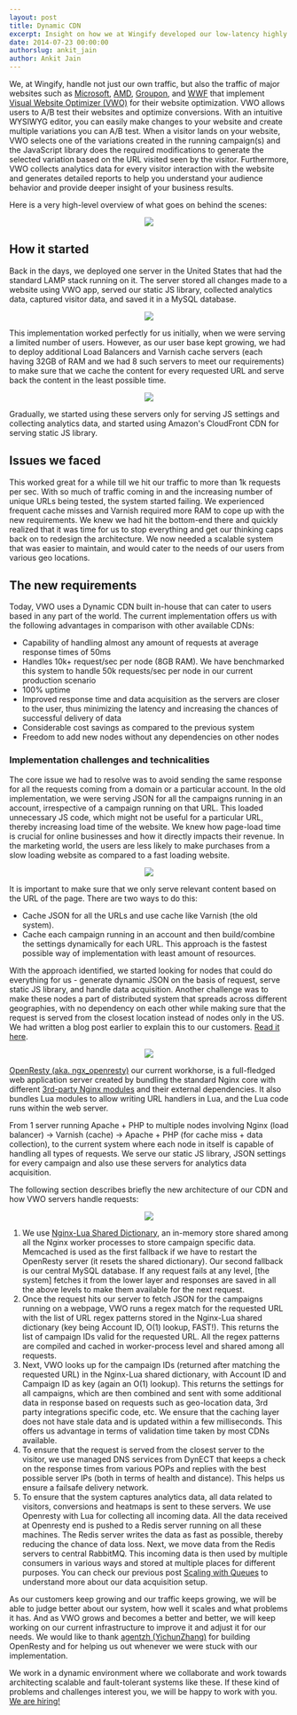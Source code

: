 ```yaml
---
layout: post
title: Dynamic CDN
excerpt: Insight on how we at Wingify developed our low-latency highly available dynamic CDN for VWO, the world's easiest A/B testing platform.
date: 2014-07-23 00:00:00
authorslug: ankit_jain
author: Ankit Jain
---
```


We, at Wingify, handle not just our own traffic, but also the traffic of
major websites such as [Microsoft][1], [AMD][2], [Groupon][3], and [WWF][4] that implement
[Visual Website Optimizer (VWO)][5] for their website optimization. VWO allows
users to A/B test their websites and optimize conversions. With an intuitive
WYSIWYG editor, you can easily make changes to your website and create multiple
variations you can A/B test.  When a visitor lands on your website, VWO selects
one of the variations created in the running campaign(s) and the JavaScript
library does the required modifications to generate the selected variation
based on the URL visited seen by the visitor. Furthermore, VWO collects
analytics data for every visitor interaction with the website and generates
detailed reports to help you understand your audience behavior and provide
deeper insight of your business results.

Here is a very high-level overview of what goes on behind the scenes:

<div style="text-align:center; margin: 5px">
	<img src="/images/2014/07/0.png">
</div>

## How it started
Back in the days, we deployed one server in the United States that had the
standard LAMP stack running on it. The server stored all changes made to a
website using VWO app, served our static JS library, collected analytics data,
captured visitor data, and saved it in a MySQL database.

<div style="text-align:center; margin: 5px">
	<img src="/images/2014/07/1.png">
</div>

This implementation worked perfectly for us initially, when we were serving a
limited number of users. However, as our user base kept growing, we had to
deploy additional Load Balancers and Varnish cache servers (each having 32GB
of RAM and we had 8 such servers to meet our requirements) to make sure that
we cache the content for every requested URL and serve back the content in the
least possible time.

<div style="text-align:center; margin: 5px">
	<img src="/images/2014/07/2.png">
</div>

Gradually, we started using these servers only for serving JS settings and
collecting analytics data, and started using Amazon's CloudFront CDN for
serving static JS library.

## Issues we faced
This worked great for a while till we hit our traffic to more than 1k requests
per sec. With so much of traffic coming in and the increasing number of unique
URLs being tested, the system started failing. We experienced frequent cache
misses and Varnish required more RAM to cope up with the new requirements. We
knew we had hit the bottom-end there and quickly realized that it was time for
us to stop everything and get our thinking caps back on to redesign the
architecture. We now needed a scalable system that was easier to maintain, and
would cater to the needs of our users from various geo locations.

## The new requirements
Today, VWO uses a Dynamic CDN built in-house that can cater to users based in
any part of the world. The current implementation offers us with the following
advantages in comparison with other available CDNs:

* Capability of handling almost any amount of requests at average response
  times of 50ms
* Handles 10k+ request/sec per node (8GB RAM). We have benchmarked this system
  to handle 50k requests/sec per node in our current production scenario
* 100% uptime
* Improved response time and data acquisition as the servers are closer to the
  user, thus minimizing the latency and increasing the chances of successful
  delivery of data
* Considerable cost savings as compared to the previous system
* Freedom to add new nodes without any dependencies on other nodes

### Implementation challenges and technicalities
The core issue we had to resolve was to avoid sending the same response for all
the requests coming from a domain or a particular account. In the old
implementation, we were serving JSON for all the campaigns running in an
account, irrespective of a campaign running on that URL. This loaded
unnecessary JS code, which might not be useful for a particular URL, thereby
increasing load time of the website. We knew how page-load time is crucial for
online businesses and how it directly impacts their revenue. In the marketing
world, the users are less likely to make purchases from a slow loading website
as compared to a fast loading website.

<div style="text-align:center; margin:5px">
	<img src="/images/2014/07/3.png">
</div>

It is important to make sure that we only serve relevant content based on the
URL of the page. There are two ways to do this:

* Cache JSON for all the URLs and use cache like Varnish (the old system).
* Cache each campaign running in an account and then build/combine the settings
  dynamically for each URL. This approach is the fastest possible way of
  implementation with least amount of resources.

With the approach identified, we started looking for nodes that could do
everything for us - generate dynamic JSON on the basis of request, serve static
JS library, and handle data acquisition. Another challenge was to make these
nodes a part of distributed system that spreads across different geographies,
with no dependency on each other while making sure that the request is served
from the closest location instead of nodes only in the US. We had written a
blog post earlier to explain this to our customers. [Read it here][6].

<div style="text-align:center; margin:5px">
	<img src="/images/2014/07/4.png">
</div>

[OpenResty (aka. ngx_openresty)][7] our current workhorse, is a full-fledged web
application server created by bundling the standard Nginx core with different
[3rd-party Nginx modules][8] and their external dependencies. It also bundles Lua
modules to allow writing URL handlers in Lua, and the Lua code runs within the
web server.

From 1 server running Apache + PHP to multiple nodes involving Nginx (load
balancer) -> Varnish (cache) -> Apache + PHP (for cache miss + data
collection), to the current system where each node in itself is capable of
handling all types of requests. We serve our static JS library, JSON settings
for every campaign and also use these servers for analytics data acquisition.

The following section describes briefly the new architecture of our CDN and how
VWO servers handle requests:

<div style="text-align:center; margin:5px">
	<img src="/images/2014/07/5.png">
</div>

1. We use [Nginx-Lua Shared Dictionary][9], an in-memory
   store shared among all the Nginx worker processes to store campaign specific
   data. Memcached is used as the first fallback if we have to restart the
   OpenResty server (it resets the shared dictionary). Our second fallback is
   our central MySQL database. If any request fails at any level, [the system]
   fetches it from the lower layer and responses are saved in all the above
   levels to make them available for the next request.
2. Once the request hits our server to fetch JSON for the campaigns running on
   a webpage, VWO runs a regex match for the requested URL with the list of URL
   regex patterns stored in the Nginx-Lua shared dictionary (key being Account
   ID, O(1) lookup, FAST!). This returns the list of campaign IDs valid for the
   requested URL. All the regex patterns are compiled and cached in
   worker-process level and shared among all requests.
3. Next, VWO looks up for the campaign IDs (returned after matching the
   requested URL) in the Nginx-Lua shared dictionary, with Account ID and
   Campaign ID as key (again an O(1) lookup). This returns the settings for all
   campaigns, which are then combined and sent with some additional data in
   response based on requests such as geo-location data, 3rd party integrations
   specific code, etc. We ensure that the caching layer does not have stale
   data and is updated within a few milliseconds. This offers us advantage in
   terms of validation time taken by most CDNs available.
4. To ensure that the request is served from the closest server to the visitor,
   we use managed DNS services from DynECT that keeps a check on the response
   times from various POPs and replies with the best possible server IPs (both
   in terms of health and distance). This helps us ensure a failsafe delivery
   network.
5. To ensure that the system captures analytics data, all data related to
   visitors, conversions and heatmaps is sent to these servers. We use
   Openresty with Lua for collecting all incoming data. All the data received
   at Openresty end is pushed to a Redis server running on all these machines.
   The Redis server writes the data as fast as possible, thereby reducing the
   chance of data loss. Next, we move data from the Redis servers to central
   RabbitMQ. This incoming data is then used by multiple consumers in various
   ways and stored at multiple places for different purposes. You can check our
   previous post [Scaling with Queues][10] to understand more about our data
   acquisition setup.

As our customers keep growing and our traffic keeps growing, we will be able to
judge better about our system, how well it scales and what problems it has. And
as VWO grows and becomes a better and better, we will keep working on our
current infrastructure to improve it and adjust it for our needs. We would like
to thank [agentzh (YichunZhang)][11] for building OpenResty and for helping us
out whenever we were stuck with our implementation.

We work in a dynamic environment where we collaborate and work towards
architecting scalable and fault-tolerant systems like these. If these kind of
problems and challenges interest you, we will be happy to work with you. [We
are hiring!][12]

  [1]: http://www.microsoft.com/
  [2]: http://www.amd.com/
  [3]: http://www.groupon.com/
  [4]: http://www.worldwildlife.org/
  [5]: https://vwo.com
  [6]: https://vwo.com/blog/geo-distributed-architecture/
  [7]: http://openresty.org/
  [8]: http://wiki.nginx.org/3rdPartyModules
  [9]: http://wiki.nginx.org/HttpLuaModule#ngx.shared.DICT
  [10]: http://engineering.wingify.com/scaling-with-queues/
  [11]: http://agentzh.org/
  [12]: https://wingify.com/careers
